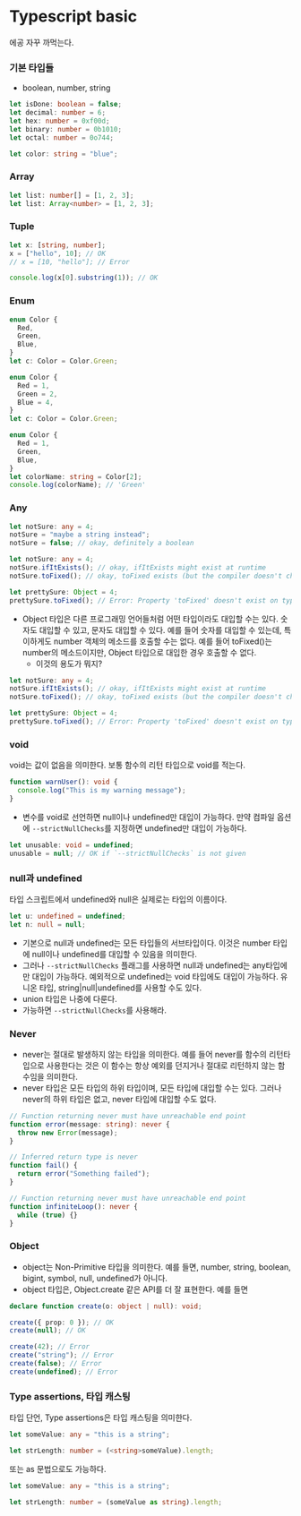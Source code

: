 # Typescript basic

에공 자꾸 까먹는다.

### 기본 타입들

- boolean, number, string

```ts
let isDone: boolean = false;
let decimal: number = 6;
let hex: number = 0xf00d;
let binary: number = 0b1010;
let octal: number = 0o744;

let color: string = "blue";
```

### Array

```ts
let list: number[] = [1, 2, 3];
let list: Array<number> = [1, 2, 3];
```

### Tuple

```ts
let x: [string, number];
x = ["hello", 10]; // OK
// x = [10, "hello"]; // Error

console.log(x[0].substring(1)); // OK
```

### Enum

```ts
enum Color {
  Red,
  Green,
  Blue,
}
let c: Color = Color.Green;
```

```ts
enum Color {
  Red = 1,
  Green = 2,
  Blue = 4,
}
let c: Color = Color.Green;
```

```ts
enum Color {
  Red = 1,
  Green,
  Blue,
}
let colorName: string = Color[2];
console.log(colorName); // 'Green'
```

### Any

```ts
let notSure: any = 4;
notSure = "maybe a string instead";
notSure = false; // okay, definitely a boolean
```

```ts
let notSure: any = 4;
notSure.ifItExists(); // okay, ifItExists might exist at runtime
notSure.toFixed(); // okay, toFixed exists (but the compiler doesn't check)

let prettySure: Object = 4;
prettySure.toFixed(); // Error: Property 'toFixed' doesn't exist on type 'Object'.
```

- Object 타입은 다른 프로그래밍 언어들처럼 어떤 타입이라도 대입할 수는 있다. 숫자도 대입할 수 있고, 문자도 대입할 수 있다. 예를 들어 숫자를 대입할 수 있는데, 특이하게도 number 객체의 메소드를 호출할 수는 없다. 예를 들어 toFixed()는 number의 메소드이지만, Object 타입으로 대입한 경우 호출할 수 없다.
  - 이것의 용도가 뭐지?

```ts
let notSure: any = 4;
notSure.ifItExists(); // okay, ifItExists might exist at runtime
notSure.toFixed(); // okay, toFixed exists (but the compiler doesn't check)

let prettySure: Object = 4;
prettySure.toFixed(); // Error: Property 'toFixed' doesn't exist on type 'Object'.
```

### void

void는 값이 없음을 의미한다. 보통 함수의 리턴 타입으로 void를 적는다.

```ts
function warnUser(): void {
  console.log("This is my warning message");
}
```

- 변수를 void로 선언하면 null이나 undefined만 대입이 가능하다. 만약 컴파일 옵션에 `--strictNullChecks`를 지정하면 undefined만 대입이 가능하다.

```ts
let unusable: void = undefined;
unusable = null; // OK if `--strictNullChecks` is not given
```

### null과 undefined

타입 스크립트에서 undefined와 null은 실제로는 타입의 이름이다.

```ts
let u: undefined = undefined;
let n: null = null;
```

- 기본으로 null과 undefined는 모든 타입들의 서브타입이다. 이것은 number 타입에 null이나 undefined를 대입할 수 있음을 의미한다.
- 그러나 `--strictNullChecks` 플래그를 사용하면 null과 undefined는 any타입에만 대입이 가능하다. 예외적으로 undefined는 void 타입에도 대입이 가능하다. 유니온 타입, string|null|undefined를 사용할 수도 있다.
- union 타입은 나중에 다룬다.
- 가능하면 `--strictNullChecks`를 사용해라.

### Never

- never는 절대로 발생하지 않는 타입을 의미한다. 예를 들어 never를 함수의 리턴타입으로 사용한다는 것은 이 함수는 항상 예외를 던지거나 절대로 리턴하지 않는 함수임을 의미한다.
- never 타입은 모든 타입의 하위 타입이며, 모든 타입에 대입할 수는 있다. 그러나 never의 하위 타입은 없고, never 타입에 대입할 수도 없다.

```ts
// Function returning never must have unreachable end point
function error(message: string): never {
  throw new Error(message);
}

// Inferred return type is never
function fail() {
  return error("Something failed");
}

// Function returning never must have unreachable end point
function infiniteLoop(): never {
  while (true) {}
}
```

### Object

- object는 Non-Primitive 타입을 의미한다. 예를 들면, number, string, boolean, bigint, symbol, null, undefined가 아니다.
- object 타입은, Object.create 같은 API를 더 잘 표현한다. 예를 들면

```ts
declare function create(o: object | null): void;

create({ prop: 0 }); // OK
create(null); // OK

create(42); // Error
create("string"); // Error
create(false); // Error
create(undefined); // Error
```

### Type assertions, 타입 캐스팅

타입 단언, Type assertions은 타입 캐스팅을 의미한다.

```ts
let someValue: any = "this is a string";

let strLength: number = (<string>someValue).length;
```

또는 as 문법으로도 가능하다.

```ts
let someValue: any = "this is a string";

let strLength: number = (someValue as string).length;
```
